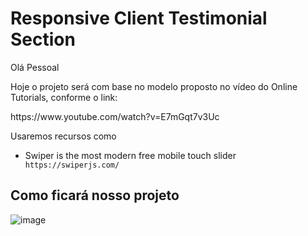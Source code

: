<h1>Responsive Client Testimonial Section</h1>

<p>Olá Pessoal</p>
<p>Hoje o projeto será com base no modelo proposto no vídeo do Online Tutorials, conforme o link:</p

<code>
  https://www.youtube.com/watch?v=E7mGqt7v3Uc
</code>

<p>Usaremos recursos como</p>
<ul>
  <li>Swiper is the most modern free mobile touch slider</li>
  <code>https://swiperjs.com/</code>
</ul>

<h2>Como ficará nosso projeto</h2>

![image](https://user-images.githubusercontent.com/72364037/106840550-2609fa80-667f-11eb-9cea-7a76703b6bdd.png)
